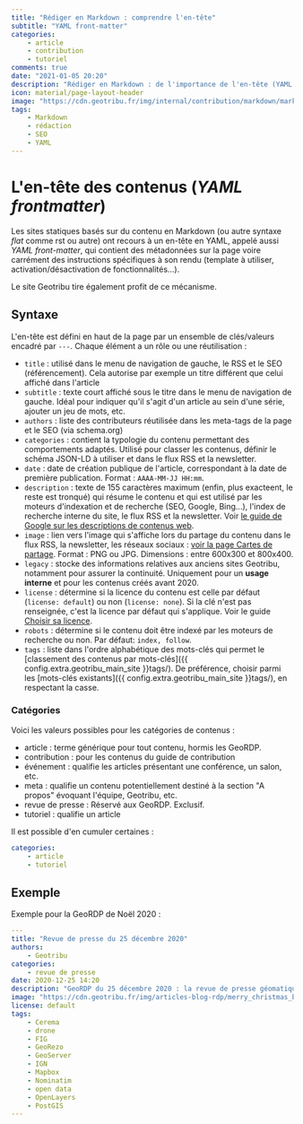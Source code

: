 ```yaml
---
title: "Rédiger en Markdown : comprendre l'en-tête"
subtitle: "YAML front-matter"
categories:
    - article
    - contribution
    - tutoriel
comments: true
date: "2021-01-05 20:20"
description: "Rédiger en Markdown : de l'importance de l'en-tête (YAML front-matter) pour définir les métadonnées, la navigation et le référencement."
icon: material/page-layout-header
image: "https://cdn.geotribu.fr/img/internal/contribution/markdown/markdown_yaml_frontmatter.png"
tags:
    - Markdown
    - rédaction
    - SEO
    - YAML
---
```


# L'en-tête des contenus (*YAML frontmatter*)

Les sites statiques basés sur du contenu en Markdown (ou autre syntaxe *flat* comme rst ou autre) ont recours à un en-tête en YAML, appelé aussi *YAML front-matter*, qui contient des métadonnées sur la page voire carrément des instructions spécifiques à son rendu (template à utiliser, activation/désactivation de fonctionnalités...).

Le site Geotribu tire également profit de ce mécanisme.

## Syntaxe

L'en-tête est défini en haut de la page par un ensemble de clés/valeurs encadré par `---`. Chaque élément a un rôle ou une réutilisation :

- `title` : utilisé dans le menu de navigation de gauche, le RSS et le SEO (référencement). Cela autorise par exemple un titre différent que celui affiché dans l'article
- `subtitle` : texte court affiché sous le titre dans le menu de navigation de gauche. Idéal pour indiquer qu'il s'agit d'un article au sein d'une série, ajouter un jeu de mots, etc.
- `authors` : liste des contributeurs réutilisée dans les meta-tags de la page et le SEO (via schema.org)
- `categories` : contient la typologie du contenu permettant des comportements adaptés. Utilisé pour classer les contenus, définir le schéma JSON-LD à utiliser et dans le flux RSS et la newsletter.
- `date` : date de création publique de l'article, correspondant à la date de première publication. Format : `AAAA-MM-JJ HH:mm`.
- `description` : texte de 155 caractères maximum (enfin, plus exacteent, le reste est tronqué) qui résume le contenu et qui est utilisé par les moteurs d'indexation et de recherche (SEO, Google, Bing...), l'index de recherche interne du site, le flux RSS et la newsletter. Voir [le guide de Google sur les descriptions de contenus web](https://developers.google.com/search/docs/appearance/snippet?hl=fr#meta-descriptions).
- `image` : lien vers l'image qui s'affiche lors du partage du contenu dans le flux RSS, la newsletter, les réseaux sociaux : [voir la page Cartes de partage](../internal/social_cards.md "Outillage interne : les Social Cards"). Format : PNG ou JPG. Dimensions : entre 600x300 et 800x400.
- `legacy` : stocke des informations relatives aux anciens sites Geotribu, notamment pour assurer la continuité. Uniquement pour un **usage interne** et pour les contenus créés avant 2020.
- `license` : détermine si la licence du contenu est celle par défaut (`license: default`) ou non (`license: none`). Si la clé n'est pas renseignée, c'est la licence par défaut qui s'applique. Voir le guide [Choisir sa licence](./licensing.md).
- `robots` : détermine si le contenu doit être indexé par les moteurs de recherche ou non. Par défaut: `index, follow`.
- `tags` : liste dans l'ordre alphabétique des mots-clés qui permet le [classement des contenus par mots-clés]({{ config.extra.geotribu_main_site }}tags/). De préférence, choisir parmi les [mots-clés existants]({{ config.extra.geotribu_main_site }}tags/), en respectant la casse.

### Catégories

Voici les valeurs possibles pour les catégories de contenus :

- article : terme générique pour tout contenu, hormis les GeoRDP.
- contribution : pour les contenus du guide de contribution
- événement : qualifie les articles présentant une conférence, un salon, etc.
- meta : qualifie un contenu potentiellement destiné à la section "A propos" évoquant l'équipe, Geotribu, etc.
- revue de presse : Réservé aux GeoRDP. Exclusif.
- tutoriel : qualifie un article

Il est possible d'en cumuler certaines :

```yaml
categories:
    - article
    - tutoriel
```

## Exemple

Exemple pour la GeoRDP de Noël 2020 :

```yaml
---
title: "Revue de presse du 25 décembre 2020"
authors:
    - Geotribu
categories:
    - revue de presse
date: 2020-12-25 14:20
description: "GeoRDP du 25 décembre 2020 : la revue de presse géomatique de Geotribu pour souhaiter Joyeux Noël et bonnes fêtes !"
image: "https://cdn.geotribu.fr/img/articles-blog-rdp/merry_christmas_blender.png"
license: default
tags:
    - Cerema
    - drone
    - FIG
    - GeoRezo
    - GeoServer
    - IGN
    - Mapbox
    - Nominatim
    - open data
    - OpenLayers
    - PostGIS
---
```

